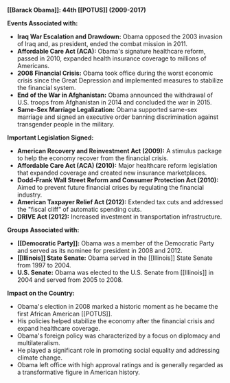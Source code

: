 **[[Barack Obama]]: 44th [[POTUS]] (2009-2017)**

**Events Associated with:**

* **Iraq War Escalation and Drawdown:** Obama opposed the 2003 invasion of Iraq and, as president, ended the combat mission in 2011.
* **Affordable Care Act (ACA):** Obama's signature healthcare reform, passed in 2010, expanded health insurance coverage to millions of Americans.
* **2008 Financial Crisis:** Obama took office during the worst economic crisis since the Great Depression and implemented measures to stabilize the financial system.
* **End of the War in Afghanistan:** Obama announced the withdrawal of U.S. troops from Afghanistan in 2014 and concluded the war in 2015.
* **Same-Sex Marriage Legalization:** Obama supported same-sex marriage and signed an executive order banning discrimination against transgender people in the military.

**Important Legislation Signed:**

* **American Recovery and Reinvestment Act (2009):** A stimulus package to help the economy recover from the financial crisis.
* **Affordable Care Act (ACA) (2010):** Major healthcare reform legislation that expanded coverage and created new insurance marketplaces.
* **Dodd-Frank Wall Street Reform and Consumer Protection Act (2010):** Aimed to prevent future financial crises by regulating the financial industry.
* **American Taxpayer Relief Act (2012):** Extended tax cuts and addressed the "fiscal cliff" of automatic spending cuts.
* **DRIVE Act (2012):** Increased investment in transportation infrastructure.

**Groups Associated with:**

* **[[Democratic Party]]:** Obama was a member of the Democratic Party and served as its nominee for president in 2008 and 2012.
* **[[Illinois]] State Senate:** Obama served in the [[Illinois]] State Senate from 1997 to 2004.
* **U.S. Senate:** Obama was elected to the U.S. Senate from [[Illinois]] in 2004 and served from 2005 to 2008.

**Impact on the Country:**

* Obama's election in 2008 marked a historic moment as he became the first African American [[POTUS]].
* His policies helped stabilize the economy after the financial crisis and expand healthcare coverage.
* Obama's foreign policy was characterized by a focus on diplomacy and multilateralism.
* He played a significant role in promoting social equality and addressing climate change.
* Obama left office with high approval ratings and is generally regarded as a transformative figure in American history.